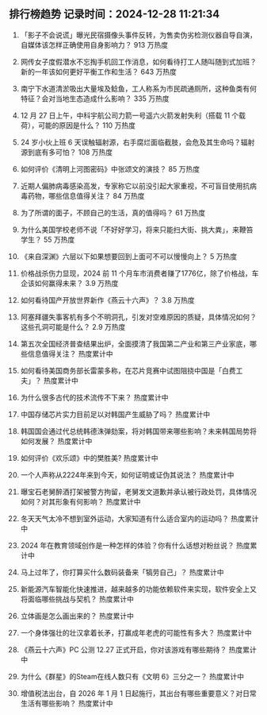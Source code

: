 
## 排行榜趋势 记录时间：2024-12-28 11:21:34
  
  1. 「影子不会说谎」曝光民宿摄像头事件反转，为售卖伪劣检测仪器自导自演，自媒体该怎样正确使用自身影响力？ 913 万热度
    
  2. 网传女子度假潜水不忘掏手机回工作消息，如何看待打工人随叫随到式加班？新的一年该如何更好平衡工作和生活？ 643 万热度
    
  3. 南宁下水道清淤吸出大量埃及鲶鱼，工人称系为市民疏通厕所，这种鱼类有何特征？会对当地生态造成什么影响？ 335 万热度
    
  4. 12 月 27 日上午，中科宇航公司力箭一号遥六火箭发射失利（搭载 11 个载荷），可能的原因是什么？ 110 万热度
    
  5. 24 岁小伙上班 6 天误触辐射源，右手腐烂面临截肢，会危及其生命吗？辐射源到底有多可怕？ 108 万热度
    
  6. 如何评价《清明上河图密码》中张颂文的演技？ 85 万热度
    
  7. 近期人偏肺病毒感染高发，专家称它以前没引起大家重视，不可盲目使用抗病毒药物，哪些信息值得关注？ 84 万热度
    
  8. 为了所谓的面子，不顾自己的生活，真的值得吗？ 61 万热度
    
  9. 为什么美国学校老师不说「不好好学习，将来只能扫大街、挑大粪」，来鞭笞学生？ 55 万热度
    
  10. 《来自深渊》六层以下如果想要回到上面可不可以慢慢向上？ 5 万热度
    
  11. 价格战杀伤力显现，2024 前 11 个月车市消费者赚了1776亿，除了价格战，车企该如何赢得未来？ 3.9 万热度
    
  12. 如何看待国产开放世界新作《燕云十六声》？ 3.8 万热度
    
  13. 阿塞拜疆失事客机有多个不明洞孔，引发对空难原因的质疑，具体情况如何？这些孔洞可能是什么？ 2.9 万热度
    
  14. 第五次全国经济普查结果出炉，全面摸清了我国第二产业和第三产业家底，哪些信息值得关注？ 热度累计中
    
  15. 如何看待美国商务部长雷蒙多称，在芯片竞赛中试图阻挠中国是「白费工夫」？ 热度累计中
    
  16. 为什么很多古代的技术流传不下来？ 热度累计中
    
  17. 中国存储芯片实力目前足以对韩国产生威胁了吗？ 热度累计中
    
  18. 韩国国会通过代总统韩德洙弹劾案，将对韩国带来哪些影响？未来韩国局势将如何发展？ 热度累计中
    
  19. 如何评价《欢乐颂》中的樊胜美? 热度累计中
    
  20. 一个人声称从2224年来到今天，如何证明或证伪其说法？ 热度累计中
    
  21. 曝宝石老舅醉酒打架被警方拘留，老舅发文道歉并承认被行政处罚，具体情况如何？对其形象有何影响？ 热度累计中
    
  22. 冬天天气太冷不想到室外运动，大家知道有什么适合室内的运动吗？ 热度累计中
    
  23. 2024 年在教育领域创作是一种怎样的体验？你有什么话想对粉丝说？ 热度累计中
    
  24. 马上过年了，你打算买什么数码装备来「犒劳自己」？ 热度累计中
    
  25. 新能源汽车智能化快速推进，越来越多的功能依赖软件来实现，软件安全上又将面临哪些挑战与契机？ 热度累计中
    
  26. 立体画是怎么画出来的？ 热度累计中
    
  27. 一个身体强壮的壮汉拿着长矛，打赢成年老虎的可能性有多大？ 热度累计中
    
  28. 《燕云十六声》PC 公测 12.27 正式开启，你对该游戏有哪些期待？ 热度累计中
    
  29. 为什么《群星》的Steam在线人数只有《文明 6》三分之一？ 热度累计中
    
  30. 增值税法出台，自 2026 年 1 月 1 日起施行，其出台有哪些重要意义？对日常生活有哪些影响？ 热度累计中
    